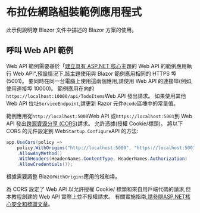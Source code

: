 # <a name="blazor-webassembly-sample-app"></a>布拉佐網路組裝範例應用程式

此示例說明瞭 Blazor 文件中描述的 Blazor 方案的使用。

## <a name="call-web-api-example"></a>呼叫 Web API 範例

Web API 範例需要基於「<a href="https://docs.microsoft.com/aspnet/core/tutorials/first-web-api">建立具有 ASP.NET 核心</a>主題的 Web API 的範例應用執行 Web API",預設情況下,該主題使用與 Blazor 範例應用相同的 HTTPS 埠 (5001)。 要同時在同一台電腦上使用這兩個應用,請使用 Web API 的連接埠(例如,使用連接埠 10000)。 範例應用在向的`https://localhost:10000/api/TodoItems`Web API 發出請求。 如果使用其他 Web API 位址`ServiceEndpoint`,請更新 Razor 元件`@code`區塊中的常量值。</p>

範例應用從`http://localhost:5000`Web API 或`https://localhost:5001`到 Web API 發出<a href="https://docs.microsoft.com/aspnet/core/security/cors">跨源資源分享 (CORS)</a>請求。 允許憑據(授權 Cookie/標頭)。 將以下 CORS 的元件設定到 Web`Startup.Configure`API 的方法:</p>

```csharp
app.UseCors(policy => 
    policy.WithOrigins("http://localhost:5000", "https://localhost:5001")
    .AllowAnyMethod()
    .WithHeaders(HeaderNames.ContentType, HeaderNames.Authorization)
    .AllowCredentials());
```

根據需要調整 Blazor`WithOrigins`應用的域和埠。

為 CORS 設定了 Web API 以允許授權 Cookie/ 標頭和來自用戶端代碼的請求,但本教程創建的 Web API 實際上並不授權請求。 有關實施指南<a href="https://docs.microsoft.com/aspnet/core/security/">,請參閱ASP.NET核心安全和標識文章</a>。
